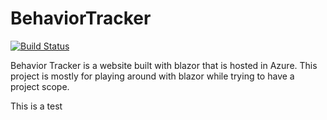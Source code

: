 # BehaviorTracker

[![Build Status](https://dev.azure.com/BeattySoftware/BehaviorTracker/_apis/build/status/BehaviorTracker-Master?branchName=master)](https://dev.azure.com/BeattySoftware/BehaviorTracker/_build/latest?definitionId=1?branchName=master)

Behavior Tracker is a website built with blazor that is hosted in Azure. This project is mostly for playing around with blazor while trying to have a project scope. 

This is a test
